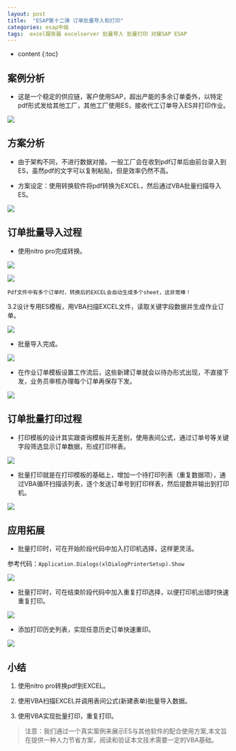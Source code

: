 ```yaml
---
layout: post
title:  "ESAP第十二弹 订单批量导入和打印"
categories: esap中级
tags:  excel服务器 excelserver 批量导入 批量打印 对接SAP ESAP 
---
```


* content
{:toc}

## 案例分析
* 这是一个稳定的供应链，客户使用SAP，超出产能的多余订单委外，以特定pdf形式发给其他工厂，其他工厂使用ES，接收代工订单导入ES并打印作业。
 
![](/img/esap12-1.jpg)

## 方案分析
* 由于架构不同，不进行数据对接。一般工厂会在收到pdf订单后由前台录入到ES，虽然pdf的文字可以复制粘贴，但是效率仍然不高。

* 方案设定：使用转换软件将pdf转换为EXCEL，然后通过VBA批量扫描导入ES。

![](/img/esap12-2.jpg)

## 订单批量导入过程
* 使用nitro pro完成转换。

![](/img/esap12-3.jpg)

![](/img/esap12-4.jpg)

`Pdf文件中有多个订单时，转换后的EXCEL会自动生成多个sheet，这非常棒！`

3.2设计专用ES模板，用VBA扫描EXCEL文件，读取关键字段数据并生成作业订单。
 
![](/img/esap12-5.jpg)

* 批量导入完成。
 
![](/img/esap12-6.jpg)

* 在作业订单模板设置工作流后，这些新建订单就会以待办形式出现，不直接下发，业务员审核办理每个订单再保存下发。
 
![](/img/esap12-7.jpg)
 
## 订单批量打印过程
* 打印模板的设计其实跟查询模板并无差别，使用表间公式，通过订单号等关键字段筛选显示订单数据，形成打印样表。

![](/img/esap12-8.jpg)
 
* 批量打印就是在打印模板的基础上，增加一个待打印列表（重复数据项），通过VBA循环扫描该列表，逐个发送订单号到打印样表，然后提数并输出到打印机。
 
![](/img/esap12-9.jpg)
 
## 应用拓展
* 批量打印时，可在开始阶段代码中加入打印机选择，这样更灵活。

参考代码：`Application.Dialogs(xlDialogPrinterSetup).Show`
  
![](/img/esap12-10.jpg)

* 批量打印时，可在结束阶段代码中加入重复打印选择，以便打印机出错时快速重复打印。

![](/img/esap12-11.jpg)

* 添加打印历史列表，实现任意历史订单快速重印。
 
![](/img/esap12-12.jpg)

## 小结
1. 使用nitro pro转换pdf到EXCEL。

2. 使用VBA扫描EXCEL并调用表间公式(新建表单)批量导入数据。

3. 使用VBA实现批量打印，重复打印。

> 注意：我们通过一个真实案例来展示ES与其他软件的配合使用方案,本文旨在提供一种人力节省方案，阅读和验证本文技术需要一定的VBA基础。
